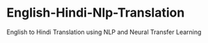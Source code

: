 # English-Hindi-Nlp-Translation
English to Hindi Translation using NLP and Neural Transfer Learning
